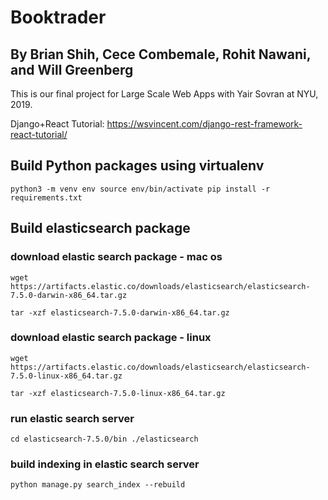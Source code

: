 # Booktrader
## By Brian Shih, Cece Combemale, Rohit Nawani, and Will Greenberg

This is our final project for Large Scale Web Apps with Yair Sovran at NYU, 2019.

Django+React Tutorial: https://wsvincent.com/django-rest-framework-react-tutorial/


## Build Python packages using virtualenv 
`python3 -m venv env
source env/bin/activate
pip install -r requirements.txt`

## Build elasticsearch package
### download elastic search package - mac os
```wget https://artifacts.elastic.co/downloads/elasticsearch/elasticsearch-7.5.0-darwin-x86_64.tar.gz```

```tar -xzf elasticsearch-7.5.0-darwin-x86_64.tar.gz```

### download elastic search package - linux
```wget https://artifacts.elastic.co/downloads/elasticsearch/elasticsearch-7.5.0-linux-x86_64.tar.gz```

```tar -xzf elasticsearch-7.5.0-linux-x86_64.tar.gz```


### run elastic search server
`cd elasticsearch-7.5.0/bin
./elasticsearch`

### build indexing in elastic search server
`python manage.py search_index --rebuild`
